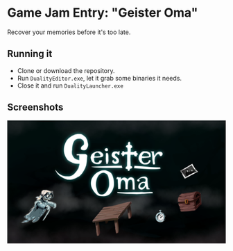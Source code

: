 # Game Jam Entry: "Geister Oma"

Recover your memories before it's too late.

## Running it

- Clone or download the repository.
- Run `DualityEditor.exe`, let it grab some binaries it needs.
- Close it and run `DualityLauncher.exe`

## Screenshots

![](Screenshot.png)
